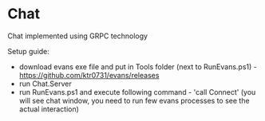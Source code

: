 # Chat

Chat implemented using GRPC technology

Setup guide:
- download evans exe file and put in Tools folder (next to RunEvans.ps1) - https://github.com/ktr0731/evans/releases
- run Chat.Server
- run RunEvans.ps1 and execute following command - 'call Connect'
(you will see chat window, you need to run few evans processes to see the actual interaction)
